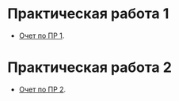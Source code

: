 # Практическая работа 1

 - [Очет по ПР 1](/practice/otchet_pr1_Ovchinniova.pdf).

# Практическая работа 2

 - [Очет по ПР 2]().
